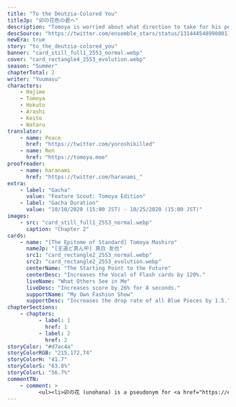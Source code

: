 ```yaml
---
title: "To the Deutzia-Colored You"
titleJp: "卯の花色の君へ"
description: "Tomoya is worried about what direction to take for his personalized outfit. Unable to figure out what he wants to be, Tomoya tries on various outfits. But Hokuto, who's accompanying him, only gives the same response each time."
descSource: "https://twitter.com/ensemble_stars/status/1314445489908011008"
newEra: true
story: "to_the_deutzia-colored_you"
banner: "card_still_full1_2553_normal.webp"
cover: "card_rectangle4_2553_evolution.webp"
season: "Summer"
chapterTotal: 2
writer: "Yuumasu"
characters:
    - Hajime
    - Tomoya
    - Hokuto
    - Arashi
    - Keito
    - Wataru
translator:
    - name: Peace
      href: "https://twitter.com/yoroshikilled"
    - name: Ren
      href: "https://tomoya.moe"
proofreader:
    - name: haranami
      href: "https://twitter.com/haranami_"
extra:
    - label: "Gacha"
      value: "Feature Scout: Tomoya Edition"
    - label: "Gacha Duration"
      value: "10/10/2020 (15:00 JST) - 10/25/2020 (15:00 JST)"
images:
    - src: "card_still_full1_2553_normal.webp"
      caption: "Chapter 2"
cards:
    - name: "[The Epitome of Standard] Tomoya Mashiro"
      nameJp: "[王道ど真ん中] 真白 友也"
      src1: "card_rectangle2_2553_normal.webp"
      src2: "card_rectangle2_2553_evolution.webp"
      centerName: "The Starting Point to the Future"
      centerDesc: "Increases the Vocal of Flash cards by 120%."
      liveName: "What Others See in Me"
      liveDesc: "Increases score by 26% for 8 seconds."
      supportName: "My Own Fashion Show"
      supportDesc: "Increases the drop rate of all Blue Pieces by 1.5."
chapterSections:
    - chapters:
          - label: 1
            href: 1
          - label: 2
            href: 2
storyColor: "#d7ac4a"
storyColorRGB: "215,172,74"
storyColorH: "41.7"
storyColorS: "63.8%"
storyColorL: "56.7%"
commentTN:
    - comment: >
          <ul><li>卯の花 (unohana) is a pseudonym for <a href="https://en.wikipedia.org/wiki/Deutzia_crenata"><em>Deutzia crenata</em></a>, a white flowering shrub native to (and common in) Japan. The "卯" in the name refers to the fourth Chinese zodiac, the rabbit, due to the flowers blooming in April. Its other name, ウツギ/空木 (utsugi), comes from its hollow stems. 空木 means "empty shrub" literally.</li><li><a href="https://irocore.com/unohana-iro/">卯の花色</a> (unohana-iro) is yellow-tinted white color <span style="color:#fbfbf6;background:#333;padding:0 2px">★ (#FBFBF6)</span>. <a href="https://kotobank.jp/word/%E5%8D%AF%E3%81%AE%E8%8A%B1%E8%89%B2-192659">Kotobank</a> and the <a href="https://www.colordic.org/colorsample/2310">Color Dictionary</a> lists it as a blue-tinted white color <span style="color:#f7fcfe;background:#333;padding:0 2px">★ (#F7FCFE)</span>.</li><li>Tomoya's last name, Mashiro (真白), means <em>pure white</em> or <em>blank.</em> This will play a role in the second chapter.</li><li>The title of the appears to be from Wataru to Tomoya. This will be noted in the second chapter.</li></ul>
---
```

